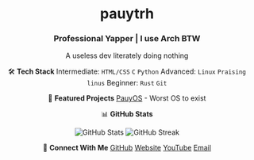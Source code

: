 <div align="center">
  
# pauytrh
### Professional Yapper **|** I use Arch BTW

A useless dev literately doing nothing

🛠️ **Tech Stack**
Intermediate: `HTML/CSS` `C` `Python`
Advanced: `Linux` `Praising linus`
Beginner: `Rust` `Git`

🔭 **Featured Projects**
[PauyOS](https://github.com/pauytrh2/PauyOS_reimagined/) - Worst OS to exist

📊 **GitHub Stats**
<p align="center">
  <img src="https://github-readme-stats.vercel.app/api?username=pauytrh2&show_icons=true&theme=dark" alt="GitHub Stats" />
  <img src="https://github-readme-streak-stats.herokuapp.com/?user=pauytrh2&theme=dark" alt="GitHub Streak" />
</p>

🤝 **Connect With Me**
[GitHub](https://github.com/pauytrh2)
[Website](pauytrh.github.io/my-website1)
[YouTube](youtube.com/@pauytrh)
[Email](mailto:pauytrh@gmail.com)

</div>
